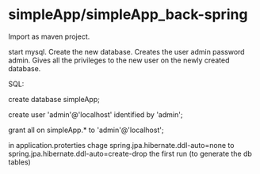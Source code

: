 # simpleApp/simpleApp_back-spring
Import as maven project.

start mysql.
Create the new database. Creates the user admin password admin. Gives all the privileges to the new user on the newly created database.

SQL:

create database simpleApp;

create user 'admin'@'localhost' identified by 'admin';

grant all on simpleApp.* to 'admin'@'localhost';

in application.proterties chage spring.jpa.hibernate.ddl-auto=none to spring.jpa.hibernate.ddl-auto=create-drop the first run (to generate the db tables)
